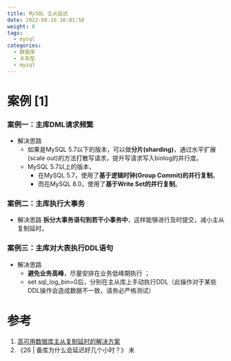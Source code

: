 ```yaml
---
title: MySQL 主从延迟
date: 2022-08-16 16:01:58
weight: 8
tags:
  - mysql
categories:
  - 数据库  
  - 关系型
  - mysql
---
```


<p></p>
<!-- more -->


# 案例 [1]
### 案例一：主库DML请求频繁
+ 解决思路
  - 如果是MySQL 5.7以下的版本，可以做**分片(sharding)**，通过水平扩展(scale out)的方法打散写请求，提升写请求写入binlog的并行度。
  - MySQL 5.7以上的版本，
    - 在MySQL 5.7，使用了**基于逻辑时钟(Group Commit)的并行复制**。
    - 而在MySQL 8.0，使用了**基于Write Set的并行复制**。

### 案例二：主库执行大事务
+ 解决思路
  **拆分大事务语句到若干小事务中**，这样能够进行及时提交，减小主从复制延时。
  
### 案例三：主库对大表执行DDL语句
+ 解决思路
  - **避免业务高峰**，尽量安排在业务低峰期执行 ；
  - set sql_log_bin=0后，分别在主从库上手动执行DDL（此操作对于某些DDL操作会造成数据不一致，请务必严格测试）
  
# 参考
1. [高可用数据库主从复制延时的解决方案](https://blog.csdn.net/mingongge/article/details/90310672)
2. 《26 | 备库为什么会延迟好几个小时？》 未